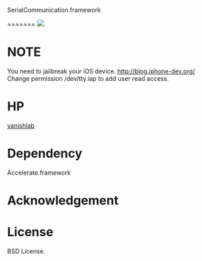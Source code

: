 SerialCommunication.framework

=======
![](http://vanishlab.web.fc2.com/vanishlab/OSS_files/chip.png)

NOTE
=======
You need to jailbreak your iOS device.
http://blog.iphone-dev.org/
<br>
Change permission /dev/tty.iap to add user read access.


HP
=======
[vanishlab]

Dependency
=======
Accelerate.framework
 
Acknowledgement
=======

License
=======
BSD License.


[PiPic]: http://www.facebook.com/apps/application.php?id=168715359851028
[vanishlab]: http://vanishlab.web.fc2.com/
[BSD License]: http://www.opensource.org/licenses/bsd-license.php

